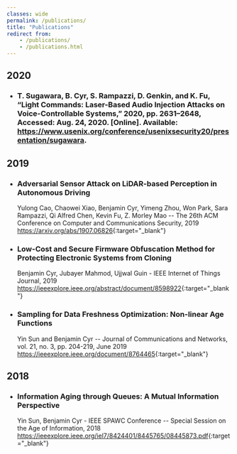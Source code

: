 ```yaml
---
classes: wide
permalink: /publications/
title: "Publications"
redirect from:
    - /publications/
    - /publications.html
---
```


## 2020

* ### T. Sugawara, B. Cyr, S. Rampazzi, D. Genkin, and K. Fu, “Light Commands: Laser-Based Audio Injection Attacks on Voice-Controllable Systems,” 2020, pp. 2631–2648, Accessed: Aug. 24, 2020. [Online]. Available: https://www.usenix.org/conference/usenixsecurity20/presentation/sugawara.

## 2019

* ### Adversarial Sensor Attack on LiDAR-based Perception in Autonomous Driving
    Yulong Cao, Chaowei Xiao, Benjamin Cyr, Yimeng Zhou, Won Park, Sara Rampazzi, Qi Alfred Chen, Kevin Fu, Z. Morley Mao -- The 26th ACM Conference on Computer and Communications Security, 2019 
    <https://arxiv.org/abs/1907.06826>{:target="_blank"}

* ### Low-Cost and Secure Firmware Obfuscation Method for Protecting Electronic Systems from Cloning
    Benjamin Cyr, Jubayer Mahmod, Ujjwal Guin - IEEE Internet of Things Journal, 2019  
    <https://ieeexplore.ieee.org/abstract/document/8598922>{:target="_blank"}

* ### Sampling for Data Freshness Optimization: Non-linear Age Functions
    Yin Sun and Benjamin Cyr -- Journal of Communications and Networks, vol. 21, no. 3, pp. 204-219, June 2019
    <https://ieeexplore.ieee.org/document/8764465>{:target="_blank"}


## 2018

* ### Information Aging through Queues: A Mutual Information Perspective
    Yin Sun, Benjamin Cyr - IEEE SPAWC Conference -- Special Session on the Age of Information, 2018  
    <https://ieeexplore.ieee.org/iel7/8424401/8445765/08445873.pdf>{:target="_blank"}






